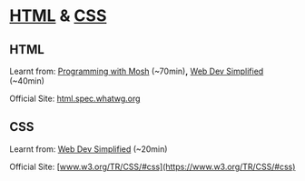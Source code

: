 # [HTML](https://en.wikipedia.org/wiki/HTML) & [CSS](https://en.wikipedia.org/wiki/CSS)


## HTML

Learnt from: [Programming with Mosh](https://youtu.be/qz0aGYrrlhU) (~70min)**,** [Web Dev Simplified](https://youtube.com/playlist?list=PLZlA0Gpn_vH8BoXcpCUvdmdPZFuR5y2lV) (~40min)

Official Site: [html.spec.whatwg.org](https://html.spec.whatwg.org)


## CSS

Learnt from: [Web Dev Simplified](https://youtu.be/1PnVor36_40) (~20min)

Official Site: [www.w3.org/TR/CSS/#css](https://www.w3.org/TR/CSS/#css)
